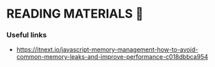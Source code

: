 # READING MATERIALS 📖

### Useful links
- https://itnext.io/javascript-memory-management-how-to-avoid-common-memory-leaks-and-improve-performance-c018dbbca954
